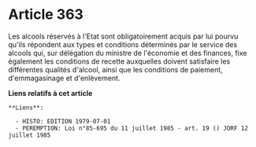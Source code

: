 # Article 363

Les alcools réservés à l'Etat sont obligatoirement acquis par lui pourvu qu'ils répondent aux types et conditions déterminés
par le service des alcools qui, sur délégation du ministre de l'économie et des finances, fixe également les conditions de
recette auxquelles doivent satisfaire les différentes qualités d'alcool, ainsi que les conditions de paiement, d'emmagasinage
et d'enlèvement.

**Liens relatifs à cet article**

	**Liens**:

	  - HISTO: EDITION 1979-07-01
	  - PEREMPTION: Loi n°85-695 du 11 juillet 1985 - art. 19 () JORF 12 juillet 1985
